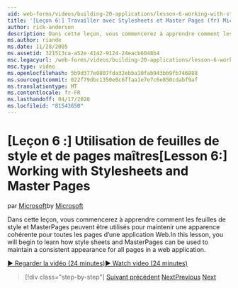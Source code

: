 ```yaml
---
uid: web-forms/videos/building-20-applications/lesson-6-working-with-stylesheets-and-master-pages
title: '[Leçon 6:] Travailler avec Stylesheets et Master Pages (fr) Microsoft Docs'
author: rick-anderson
description: Dans cette leçon, vous commencerez à apprendre comment les feuilles de style et MasterPages peuvent être utilisés pour maintenir une apparence cohérente pour toutes les pages d’une application Web.
ms.author: riande
ms.date: 11/28/2005
ms.assetid: 321513ca-a52e-4142-9124-24eacb6048b4
msc.legacyurl: /web-forms/videos/building-20-applications/lesson-6-working-with-stylesheets-and-master-pages
msc.type: video
ms.openlocfilehash: 5b9d377e0807fda32ebba10fab943bb9fb746888
ms.sourcegitcommit: 022f79dbc1350e0c6ffaa1e7e7c6e850cdabf9af
ms.translationtype: MT
ms.contentlocale: fr-FR
ms.lasthandoff: 04/17/2020
ms.locfileid: "81543650"
---
```

# <a name="lesson-6-working-with-stylesheets-and-master-pages"></a><span data-ttu-id="ce9bd-103">[Leçon 6 :] Utilisation de feuilles de style et de pages maîtres</span><span class="sxs-lookup"><span data-stu-id="ce9bd-103">[Lesson 6:] Working with Stylesheets and Master Pages</span></span>

<span data-ttu-id="ce9bd-104">par [Microsoft](https://github.com/microsoft)</span><span class="sxs-lookup"><span data-stu-id="ce9bd-104">by [Microsoft](https://github.com/microsoft)</span></span>

<span data-ttu-id="ce9bd-105">Dans cette leçon, vous commencerez à apprendre comment les feuilles de style et MasterPages peuvent être utilisés pour maintenir une apparence cohérente pour toutes les pages d’une application Web.</span><span class="sxs-lookup"><span data-stu-id="ce9bd-105">In this lesson, you will begin to learn how style sheets and MasterPages can be used to maintain a consistent appearance for all pages in a web application.</span></span>

[<span data-ttu-id="ce9bd-106">&#9654; Regarder la vidéo (24 minutes)</span><span class="sxs-lookup"><span data-stu-id="ce9bd-106">&#9654; Watch video (24 minutes)</span></span>](https://channel9.msdn.com/Blogs/ASP-NET-Site-Videos/lesson-6-working-with-stylesheets-and-master-pages)

> [!div class="step-by-step"]
> <span data-ttu-id="ce9bd-107">[Suivant précédent](lesson-5-debugging-and-tracing-your-website.md)
> [Next](lesson-7-databinding-to-user-interface-controls.md)</span><span class="sxs-lookup"><span data-stu-id="ce9bd-107">[Previous](lesson-5-debugging-and-tracing-your-website.md)
[Next](lesson-7-databinding-to-user-interface-controls.md)</span></span>
